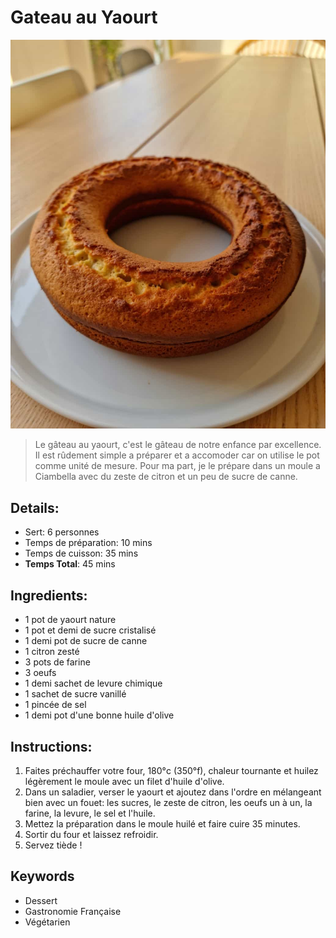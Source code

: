 # Gateau au Yaourt  

![Gateau au Yaourt](https://github.com/anamorph/recettes/blob/main/photos/fr-dessert-gateau-au-yaourt-01.jpg?raw=true)

> Le gâteau au yaourt, c'est le gâteau de notre enfance par excellence. Il est rûdement simple a préparer et a accomoder car on utilise le pot comme unité de mesure. Pour ma part, je le prépare dans un moule a Ciambella avec du zeste de citron et un peu de sucre de canne.

## Details:
* Sert: 6 personnes  
* Temps de préparation:  10 mins  
* Temps de cuisson:  35 mins  
* **Temps Total**: 45 mins  

## Ingredients:  
* 1 pot de yaourt nature  
* 1 pot et demi de sucre cristalisé
* 1 demi pot de sucre de canne  
* 1 citron zesté
* 3 pots de farine  
* 3 oeufs  
* 1 demi sachet de levure chimique  
* 1 sachet de sucre vanillé  
* 1 pincée de sel  
* 1 demi pot d'une bonne huile d'olive 

## Instructions:
1. Faites préchauffer votre four, 180°c (350°f), chaleur tournante et huilez légèrement le moule avec un filet d'huile d'olive.  
1. Dans un saladier, verser le yaourt et ajoutez dans l'ordre en mélangeant bien avec un fouet: les sucres, le zeste de citron, les oeufs un à un, la farine, la levure, le sel et l'huile.
1. Mettez la préparation dans le moule huilé et faire cuire 35 minutes.  
1. Sortir du four et laissez refroidir.  
1. Servez tiède !

## Keywords
* Dessert
* Gastronomie Française
* Végétarien